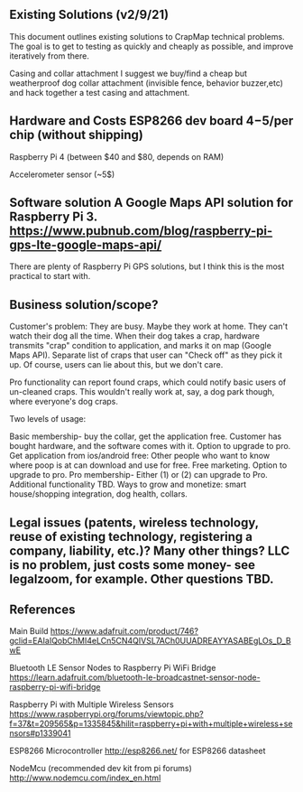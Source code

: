 ## Existing Solutions (v2/9/21)
This document outlines existing solutions to CrapMap technical problems. The goal is to get to testing as quickly and cheaply as possible, and improve iteratively from there.

Casing and collar attachment I suggest we buy/find a cheap but weatherproof dog collar attachment (invisible fence, behavior buzzer,etc) and hack together a test casing and attachment.

## Hardware and Costs ESP8266 dev board $4-$5/per chip (without shipping)

Raspberry Pi 4 (between $40 and $80, depends on RAM)

Accelerometer sensor (~5$)

## Software solution A Google Maps API solution for Raspberry Pi 3. https://www.pubnub.com/blog/raspberry-pi-gps-lte-google-maps-api/

There are plenty of Raspberry Pi GPS solutions, but I think this is the most practical to start with.

## Business solution/scope?

Customer's problem: They are busy. Maybe they work at home. They can't watch their dog all the time. When their dog takes a crap, hardware transmits "crap" condition to application, and marks it on map (Google Maps API). Separate list of craps that user can "Check off" as they pick it up. Of course, users can lie about this, but we don't care.

Pro functionality can report found craps, which could notify basic users of un-cleaned craps. This wouldn't really work at, say, a dog park though, where everyone's dog craps.

Two levels of usage:

Basic membership- buy the collar, get the application free. Customer has bought hardware, and the software comes with it. Option to upgrade to pro.
Get application from ios/android free: Other people who want to know where poop is at can download and use for free. Free marketing. Option to upgrade to pro.
Pro membership- Either (1) or (2) can upgrade to Pro. Additional functionality TBD.
Ways to grow and monetize: smart house/shopping integration, dog health, collars.

## Legal issues (patents, wireless technology, reuse of existing technology, registering a company, liability, etc.)? Many other things? LLC is no problem, just costs some money- see legalzoom, for example. Other questions TBD.

## References 

Main Build
https://www.adafruit.com/product/746?gclid=EAIaIQobChMI4eLCn5CN4QIVSL7ACh0UUADREAYYASABEgLOs_D_BwE

Bluetooth LE Sensor Nodes to Raspberry Pi WiFi Bridge https://learn.adafruit.com/bluetooth-le-broadcastnet-sensor-node-raspberry-pi-wifi-bridge

Raspberry Pi with Multiple Wireless Sensors https://www.raspberrypi.org/forums/viewtopic.php?f=37&t=209565&p=1335845&hilit=raspberry+pi+with+multiple+wireless+sensors#p1339041

ESP8266 Microcontroller http://esp8266.net/ for ESP8266 datasheet

NodeMcu (recommended dev kit from pi forums) http://www.nodemcu.com/index_en.html
